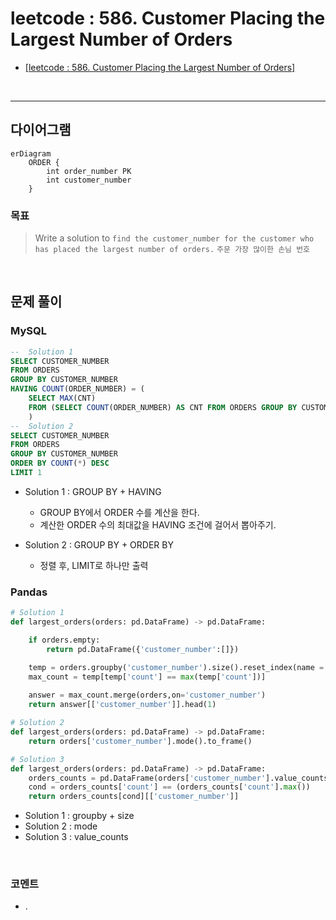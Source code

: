 # leetcode : 586. Customer Placing the Largest Number of Orders
* [[leetcode : 586. Customer Placing the Largest Number of Orders]](https://leetcode.com/problems/customer-placing-the-largest-number-of-orders/description/)

<br>

---

## **다이어그램**
```text
erDiagram
    ORDER {
        int order_number PK
        int customer_number
    }
```
### **목표**
> Write a solution to `find the customer_number for the customer who has placed the largest number of orders.`
> `주문 가장 많이한 손님 번호`

<br>

## 문제 풀이

### **MySQL**
```SQL
--  Solution 1
SELECT CUSTOMER_NUMBER
FROM ORDERS
GROUP BY CUSTOMER_NUMBER
HAVING COUNT(ORDER_NUMBER) = (
    SELECT MAX(CNT)
    FROM (SELECT COUNT(ORDER_NUMBER) AS CNT FROM ORDERS GROUP BY CUSTOMER_NUMBER) AS TEMP
    )
--  Solution 2
SELECT CUSTOMER_NUMBER
FROM ORDERS
GROUP BY CUSTOMER_NUMBER
ORDER BY COUNT(*) DESC
LIMIT 1
```
* Solution 1 : GROUP BY + HAVING
  * GROUP BY에서 ORDER 수를 계산을 한다.
  * 계산한 ORDER 수의 최대값을 HAVING 조건에 걸어서 뽑아주기.
  
* Solution 2 : GROUP BY + ORDER BY
  * 정렬 후, LIMIT로 하나만 출력
  
### **Pandas**
```python
# Solution 1
def largest_orders(orders: pd.DataFrame) -> pd.DataFrame:

    if orders.empty:
        return pd.DataFrame({'customer_number':[]})

    temp = orders.groupby('customer_number').size().reset_index(name = 'count')
    max_count = temp[temp['count'] == max(temp['count'])]
    
    answer = max_count.merge(orders,on='customer_number')
    return answer[['customer_number']].head(1)

# Solution 2
def largest_orders(orders: pd.DataFrame) -> pd.DataFrame:
    return orders['customer_number'].mode().to_frame()

# Solution 3
def largest_orders(orders: pd.DataFrame) -> pd.DataFrame:
    orders_counts = pd.DataFrame(orders['customer_number'].value_counts().reset_index())
    cond = orders_counts['count'] == (orders_counts['count'].max())
    return orders_counts[cond][['customer_number']]
```

* Solution 1 : groupby + size
* Solution 2 : mode
* Solution 3 : value_counts

  
<br>

### **코멘트**
* .
